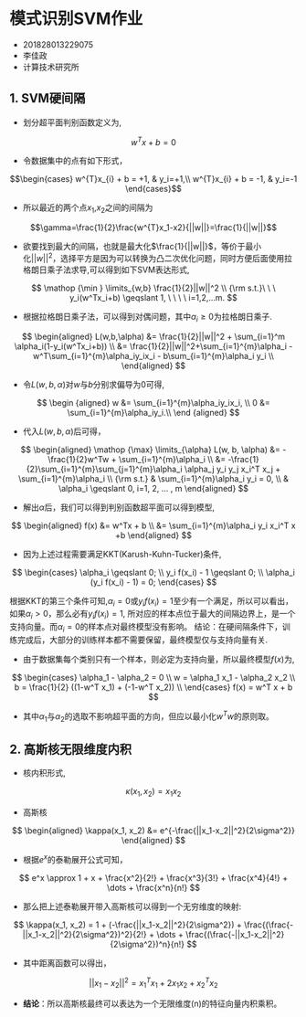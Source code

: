 # 模式识别SVM作业

* 201828013229075
* 李佳政
* 计算技术研究所

## 1. SVM硬间隔

* 划分超平面判别函数定义为,

$$w^{T}x + b = 0$$

* 令数据集中的点有如下形式，

$$\begin{cases} 
w^{T}x_{i} + b = +1, & y_i=+1,\\
w^{T}x_{i} + b = -1, & y_i=-1
\end{cases}$$

* 所以最近的两个点$x_{1}$,$x_{2}$之间的间隔为

$$\gamma=\frac{1}{2}\frac{w^{T}x_1-x2}{||w||}=\frac{1}{||w||}$$

* 欲要找到最大的间隔，也就是最大化$\frac{1}{||w||}$，等价于最小化$||w||^2$，选择平方是因为可以转换为凸二次优化问题，同时方便后面使用拉格朗日乘子法求导,可以得到如下SVM表达形式,

$$
\mathop {\min } \limits_{w,b} \frac{1}{2}||w||^2 \\
{\rm s.t.}\ \ \  y_i(w^Tx_i+b) \geqslant 1, \ \ \ \ i=1,2,...m.
$$

* 根据拉格朗日乘子法，可以得到对偶问题，其中$\alpha_i \geqslant 0$为拉格朗日乘子.

$$
\begin{aligned}
L(w,b,\alpha) &= \frac{1}{2}||w||^2 + \sum_{i=1}^m \alpha_i(1-y_i(w^Tx_i+b)) \\
&= \frac{1}{2}||w||^2+\sum_{i=1}^{m}\alpha_i - w^T\sum_{i=1}^{m}\alpha_iy_ix_i - b\sum_{i=1}^{m}\alpha_i y_i \\
\end{aligned}
$$

* 令$L(w,b,\alpha)$对$w$与$b$分别求偏导为0可得,

$$
\begin {aligned}
w &= \sum_{i=1}^{m}\alpha_iy_ix_i, \\
0 &= \sum_{i=1}^{m}\alpha_iy_i.\\
\end {aligned}
$$

* 代入$L(w, b, \alpha)$后可得，

$$
\begin{aligned}
\mathop {\max} \limits_{\alpha}
L(w, b, \alpha) &= -\frac{1}{2}w^Tw + \sum_{i=1}^{m}\alpha_i  \\
&= -\frac{1}{2}\sum_{i=1}^{m}\sum_{j=1}^{m}\alpha_i \alpha_j y_i y_j x_i^T x_j + \sum_{i=1}^{m}\alpha_i \\
{\rm s.t.} & \sum_{i=1}^{m}\alpha_i y_i = 0, \\
& \alpha_i \geqslant 0, i=1, 2, ... , m
\end{aligned}
$$

* 解出$\alpha$后，我们可以得到判别函数超平面可以得到模型,

$$
\begin{aligned}
    f(x) &= w^Tx + b \\
         &= \sum_{i=1}^{m}\alpha_i y_i x_i^T x +b
\end{aligned}
$$

* 因为上述过程需要满足KKT(Karush-Kuhn-Tucker)条件,

$$
\begin{cases}
\alpha_i \geqslant 0; \\
y_i f(x_i) - 1 \geqslant 0; \\
\alpha_i (y_i f(x_i) - 1) = 0;
\end{cases}
$$

根据KKT的第三个条件可知,$\alpha_i=0$或$y_i f(x_i) = 1$至少有一个满足，所以可以看出，如果$\alpha_i > 0$，那么必有$y_i f(x_i) = 1$, 所对应的样本点位于最大的间隔边界上，是一个支持向量。而$\alpha_i=0$的样本点对最终模型没有影响。
结论：在硬间隔条件下，训练完成后，大部分的训练样本都不需要保留，最终模型仅与支持向量有关.

* 由于数据集每个类别只有一个样本，则必定为支持向量，所以最终模型$f(x)$为,

$$
\begin{cases}
\alpha_1 - \alpha_2 = 0 \\
w = \alpha_1 x_1 - \alpha_2 x_2 \\
b = \frac{1}{2} ((1-w^T x_1) + (-1-w^T x_2)) \\
\end{cases}
f(x) = w^T x + b
$$

* 其中$\alpha_1$与$\alpha_2$的选取不影响超平面的方向，但应以最小化$w^Tw$的原则取。

## 2. 高斯核无限维度内积

* 核内积形式,

$$
\kappa(x_1, x_2) = x_1x_2
$$

* 高斯核

$$
\begin{aligned}
    \kappa(x_1, x_2) &= e^{-\frac{||x_1-x_2||^2}{2\sigma^2}}
\end{aligned}
$$

* 根据$e^x$的泰勒展开公式可知，

$$
e^x \approx 1 + x + \frac{x^2}{2!} + \frac{x^3}{3!} + \frac{x^4}{4!} + \dots + \frac{x^n}{n!}
$$

* 那么把上述泰勒展开带入高斯核可以得到一个无穷维度的映射:

$$
\kappa(x_1, x_2) = 1 + (-\frac{||x_1-x_2||^2}{2\sigma^2}) + \frac{(\frac{-||x_1-x_2||^2}{2\sigma^2})^2}{2!} + \dots + \frac{(\frac{-||x_1-x_2||^2}{2\sigma^2})^n}{n!}
$$

* 其中距离函数可以得出，

$$
||x_1 - x_2||^2 = x_1^Tx_1 + 2x_1x_2 + x_2^Tx_2 
$$

* **结论**：所以高斯核最终可以表达为一个无限维度(n)的特征向量内积乘积。
